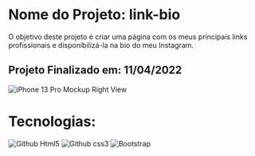 # Nome do Projeto: link-bio
O objetivo deste projeto é criar uma página com os meus principais links profissionais e disponibilizá-la na bio do meu Instagram.

## Projeto Finalizado em: 11/04/2022

![iPhone 13 Pro Mockup Right View](https://user-images.githubusercontent.com/87684131/162871414-d7e8cd79-2bb5-4938-8b14-5bac1e74ff59.png) 

# Tecnologias: 
![Github Html5](https://img.shields.io/badge/HTML5-E34F26?style=for-the-badge&logo=html5&logoColor=white)
![Github css3](https://img.shields.io/badge/CSS3-1572B6?style=for-the-badge&logo=css3&logoColor=white)
![Bootstrap](https://img.shields.io/badge/Bootstrap-563D7C?style=for-the-badge&logo=bootstrap&logoColor=white)
